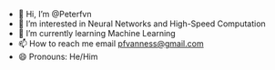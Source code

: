 - 👋 Hi, I’m @Peterfvn
- 👀 I’m interested in Neural Networks and High-Speed Computation
- 🌱 I’m currently learning Machine Learning
- 📫 How to reach me email pfvanness@gmail.com
- 😄 Pronouns: He/Him

<!---
Peterfvn/Peterfvn is a ✨ special ✨ repository because its `README.md` (this file) appears on your GitHub profile.
You can click the Preview link to take a look at your changes.
--->

